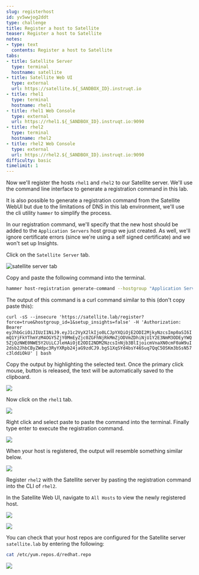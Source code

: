 ```yaml
---
slug: registerhost
id: yv5wwjog2ddt
type: challenge
title: Register a host to Satellite
teaser: Register a host to Satellite
notes:
- type: text
  contents: Register a host to Satellite
tabs:
- title: Satellite Server
  type: terminal
  hostname: satellite
- title: Satellite Web UI
  type: external
  url: https://satellite.${_SANDBOX_ID}.instruqt.io
- title: rhel1
  type: terminal
  hostname: rhel1
- title: rhel1 Web Console
  type: external
  url: https://rhel1.${_SANDBOX_ID}.instruqt.io:9090
- title: rhel2
  type: terminal
  hostname: rhel2
- title: rhel2 Web Console
  type: external
  url: https://rhel2.${_SANDBOX_ID}.instruqt.io:9090
difficulty: basic
timelimit: 1
---
```

<!-- markdownlint-disable MD033 -->

Now we'll register the hosts `rhel1` and `rhel2` to our Satellite server. We'll use the command line interface to generate a registration command in this lab.

It is also possible to generate a registration command from the Satellite WebUI but due to the limitations of DNS in this lab environment, we'll use the cli utility `hammer` to simplify the process.

In our registration command, we'll specify that the new host should be added to the `Application Servers` host group we just created. As well, we'll ignore certificate errors (since we're using a self signed certificate) and we won't set up Insights.

Click on the `Satellite Server` tab.

![satellite server tab](../assets/satellite-server-tab.png)

Copy and paste the following command into the terminal.

```bash
hammer host-registration generate-command --hostgroup "Application Servers" --insecure 1 --setup-insights 0 --force 1
```

The output of this command is a curl command similar to this (don't copy paste this):

`curl -sS --insecure 'https://satellite.lab/register?force=true&hostgroup_id=1&setup_insights=false' -H 'Authorization: Bearer eyJhbGciOiJIUzI1NiJ9.eyJ1c2VyX2lkIjo0LCJpYXQiOjE2ODI2MjkyNzcsImp0aSI6ImQ1YjFkYThmYzM4OGY5ZjY0MmEyZjc0ZGFhNjRkMmZjODVmZDhiNjU1Y2E3NmM3ODEyYWQ5ZjQzNWE0NWE5Y2UiLCJleHAiOjE2ODI2NDM2NzcsInNjb3BlIjoicmVnaXN0cmF0aW9uI2dsb2JhbCByZWdpc3RyYXRpb24jaG9zdCJ9.bgS1XqSYd4bsY46Suq7QqC5OSKm3bSsN57c3lddiOkU' | bash`

Copy the output by highlighting the selected text. Once the primary click mouse, button is released, the text will be automatically saved to the clipboard.

![](../assets/copypaste.gif)

Now click on the `rhel1` tab.

![](../assets/rhel1.png)

Right click and select paste to paste the command into the terminal. Finally type enter to execute the registration command.

![](../assets/registrationrhel1.gif)

When your host is registered, the output will resemble something similar below.

![](../assets/registrationofhost.png)

Register `rhel2` with the Satellite server by pasting the registration command into the CLI of `rhel2`.

In the Satellite Web UI, navigate to `All Hosts` to view the newly registered host.

![](../assets/registeredhost.png)

![](../assets/webuiregistered.png)

You can check that your host repos are configured for the Satellite server `satellite.lab` by entering the following:

```bash
cat /etc/yum.repos.d/redhat.repo
```
![](../assets/repolist.png)